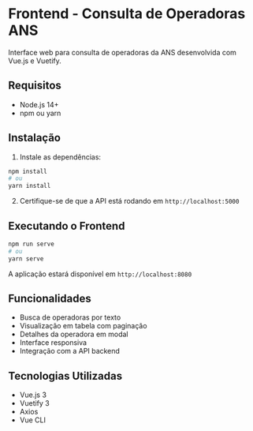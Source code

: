 # Frontend - Consulta de Operadoras ANS

Interface web para consulta de operadoras da ANS desenvolvida com Vue.js e Vuetify.

## Requisitos

- Node.js 14+
- npm ou yarn

## Instalação

1. Instale as dependências:
```bash
npm install
# ou
yarn install
```

2. Certifique-se de que a API está rodando em `http://localhost:5000`

## Executando o Frontend

```bash
npm run serve
# ou
yarn serve
```

A aplicação estará disponível em `http://localhost:8080`

## Funcionalidades

- Busca de operadoras por texto
- Visualização em tabela com paginação
- Detalhes da operadora em modal
- Interface responsiva
- Integração com a API backend

## Tecnologias Utilizadas

- Vue.js 3
- Vuetify 3
- Axios
- Vue CLI 